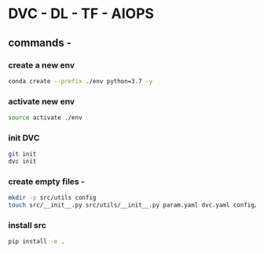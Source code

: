 # DVC - DL - TF - AIOPS

## commands - 

### create a new env
```bash
conda create --prefix ./env python=3.7 -y
```

### activate new env
```bash
source activate ./env
```

### init DVC
```bash
git init
dvc init
```

### create empty files - 
```bash
mkdir -p src/utils config
touch src/__init__.py src/utils/__init__.py param.yaml dvc.yaml config/config.yaml src/stage_01_load_save.py src/utils/all_utils.py setup.py .gitignore
```

### install src 
```bash
pip install -e .
```